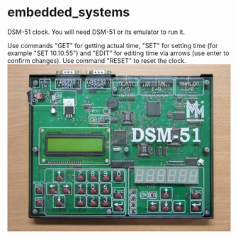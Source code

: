 # embedded_systems
DSM-51 clock. You will need DSM-51 or its emulator to run it.

Use commands "GET" for getting actual time, "SET" for setting time (for example "SET 10.10.55") and "EDIT" for editing time via arrows (use enter to confirm changes). Use command "RESET" to reset the clock.
![alt text](https://github.com/dzhuhan/embedded_systems/blob/main/dsm-51.jpg?raw=true)
